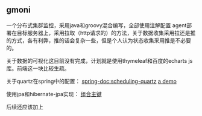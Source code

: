 ## gmoni
一个分布式集群监控，采用java和groovy混合编写，全部使用注解配置
agent部署在目标服务器上，采用拉取（http请求的）的方法，关于数据收集采用拉还是推的方式，各有利弊，推的话会复杂一些，但是个人认为状态收集采用推是不必要的。



关于数据的可视化这目前没有完成，计划就是使用thymeleaf和百度的echarts js库。前端这一块比较生疏。

关于quartz在spring中的配置：
[spring-doc:scheduling-quartz](http://docs.spring.io/spring/docs/current/spring-framework-reference/htmlsingle/#scheduling-quartz)
[a demo](http://www.concretepage.com/spring-4/spring-4-quartz-2-scheduler-integration-annotation-example-using-javaconfig)


使用jpa和hibernate-jpa实现：
[组合主键](https://github.com/cexowengui/Java-note/wiki/spring-jpa-%E4%B8%ADcrudRepository%E5%A4%84%E7%90%86%E7%BB%84%E5%90%88%E4%B8%BB%E9%94%AE)


后续还应该加上